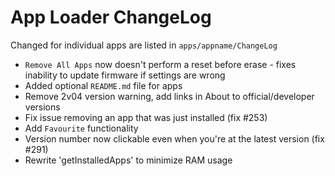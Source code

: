 App Loader ChangeLog
====================

Changed for individual apps are listed in `apps/appname/ChangeLog`

* `Remove All Apps` now doesn't perform a reset before erase - fixes inability to update firmware if settings are wrong
* Added optional `README.md` file for apps
* Remove 2v04 version warning, add links in About to official/developer versions
* Fix issue removing an app that was just installed (fix #253)
* Add `Favourite` functionality
* Version number now clickable even when you're at the latest version (fix #291)
* Rewrite 'getInstalledApps' to minimize RAM usage
